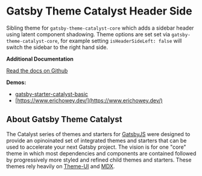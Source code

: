# Gatsby Theme Catalyst Header Side

Sibling theme for `gatsby-theme-catalyst-core` which adds a sidebar header using latent component shadowing. Theme options are set set via `gatsby-theme-catalyst-core`, for example setting `isHeaderSideLeft: false` will switch the sidebar to the right hand side.

**Additional Documentation**

[Read the docs on Github](https://github.com/ehowey/gatsby-theme-catalyst)

**Demos:**

- [gatsby-starter-catalyst-basic](https://gatsby-starter-catalyst-basic.netlify.com/)
- [https://www.erichowey.dev/](https://www.erichowey.dev/)

## About Gatsby Theme Catalyst

The Catalyst series of themes and starters for [GatsbyJS](https://www.gatsbyjs.org/) were designed to provide an opinoinated set of integrated themes and starters that can be used to accelerate your next Gatsby project. The vision is for one "core" theme in which most dependencies and components are contained followed by progressively more styled and refined child themes and starters. These themes rely heavily on [Theme-UI](https://theme-ui.com/) and [MDX](https://mdxjs.com/getting-started/gatsby/).
